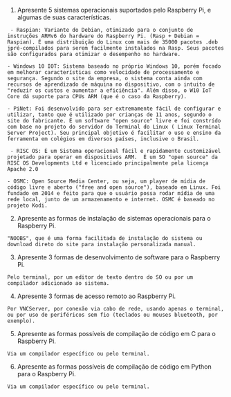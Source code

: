1. Apresente 5 sistemas operacionais suportados pelo Raspberry Pi, e algumas de suas características.
```
 - Raspian: Variante do Debian, otimizado para o conjunto de instruções ARMv6 do hardware do Raspberry Pi. (Rasp + Debian = Raspian). É uma distribuição do Linux com mais de 35000 pacotes .deb jpré-compilados para serem facilmente instalados na Rasp. Seus pacotes são configurados para otimizar o desempenho no hardware.
 ```
 
 ```
 - Windows 10 IOT: Sistema baseado no próprio Windows 10, porém focado em melhorar características como velocidade de processamento e segurança. Segundo o site da empresa, o sistema conta ainda com recursos de aprendizado de máquina no dispositivo, com o intuito de "reduzir os custos e aumentar a eficiência". Além disso, o W10 IoT Core dá suporte para CPUs ARM (que é o caso da Raspberry).
 ```
 ```
 - PiNet: Foi desenvolvido para ser extremamente fácil de configurar e utilizar, tanto que é utilizado por crianças de 11 anos, segundo o site do fabricante. É um software "open source" livre e foi constrído com base no projeto do servidor do Terminal do Linux ( Linux Terminal Server Project). Seu principal objetivo é facilitar o uso e ensino da ferramenta em colégios em diversos países, inclusive o Brasil.
 ```
``` 
 - RISC OS: É um Sistema operacional fácil e rapidamente customizável projetado para operar em dispositivos ARM.  É um SO "open source" da RISC OS Developments Ltd e licenciado principalmente pela licença Apache 2.0
 ```
 ```
 - OSMC: Open Source Media Center, ou seja, um player de mídia de código livre e aberto ("free and open source"), baseado em Linux. Foi fundado em 2014 e feito para que o usuário possa rodar mídia de uma rede local, junto de um armazenamento e internet. OSMC é baseado no projeto Kodi.
```


2. Apresente as formas de instalação de sistemas operacionais para o Raspberry Pi.
```
"NOOBS", que é uma forma facilitada de instalação do sistema ou download direto do site para instalação personalizada manual.
```


3. Apresente 3 formas de desenvolvimento de software para o Raspberry Pi.

```Pelo terminal, por um editor de texto dentro do SO ou por um compilador adicionado ao sistema.```


4. Apresente 3 formas de acesso remoto ao Raspberry Pi.

```Por VNCServer, por conexão via cabo de rede, usando apenas o terminal, ou por uso de periféricos sem fio (teclados ou mouses bluetooth, por exemplo).```


5. Apresente as formas possíveis de compilação de código em C para o Raspberry Pi.

```Via um compilador específico ou pelo terminal.```



6. Apresente as formas possíveis de compilação de código em Python para o Raspberry Pi.

```Via um compilador específico ou pelo terminal.```
